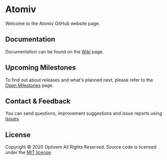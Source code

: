 # Atomiv

Welcome to the Atomiv GitHub website page.

## Documentation

Documentation can be found on the [Wiki](https://github.com/atomiv/atomiv.github.io/wiki) page.

## Upcoming Milestones

To find out about releases and what's planned next, please refer to the [Open Milestones](https://github.com/atomiv/atomiv.github.io/milestones?direction=asc&sort=due_date&state=open) page.

## Contact & Feedback

You can send questions, improvement suggestions and issue reports using [Issues](https://github.com/atomiv/atomiv.github.io/issues).

## License

Copyright © 2020 Optivem All Rights Reserved.
Source code is licensed under the [MIT license](http://opensource.org/licenses/mit-license.php).
